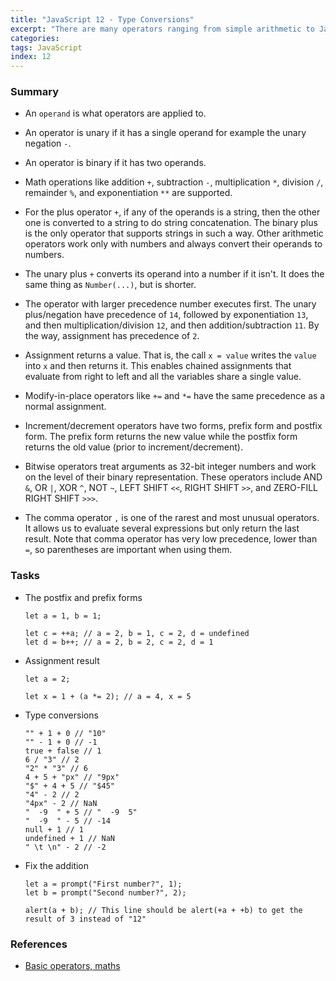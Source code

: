 ```yaml
---
title: "JavaScript 12 - Type Conversions"
excerpt: "There are many operators ranging from simple arithmetic to JavaScript-specifics."
categories:
tags: JavaScript
index: 12
---
```


### Summary

- An `operand` is what operators are applied to.

- An operator is unary if it has a single operand for example the unary negation `-`.

- An operator is binary if it has two operands.

- Math operations like addition `+`, subtraction `-`, multiplication `*`, division `/`, remainder `%`, and exponentiation `**` are supported.

- For the plus operator `+`, if any of the operands is a string, then the other one is converted to a string to do string concatenation. The binary plus is the only operator that supports strings in such a way. Other arithmetic operators work only with numbers and always convert their operands to numbers.

- The unary plus `+` converts its operand into a number if it isn't. It does the same thing as `Number(...)`, but is shorter.

- The operator with larger precedence number executes first. The unary plus/negation have precedence of `14`, followed by exponentiation `13`, and then multiplication/division `12`, and then addition/subtraction `11`. By the way, assignment has precedence of `2`.

- Assignment returns a value. That is, the call `x = value` writes the `value` into `x` and then returns it. This enables chained assignments that evaluate from right to left and all the variables share a single value.

- Modify-in-place operators like `+=` and `*=` have the same precedence as a normal assignment.

- Increment/decrement operators have two forms, prefix form and postfix form. The prefix form returns the new value while the postfix form returns the old value (prior to increment/decrement).

- Bitwise operators treat arguments as 32-bit integer numbers and work on the level of their binary representation. These operators include AND `&`, OR `|`, XOR `^`, NOT `~`, LEFT SHIFT `<<`, RIGHT SHIFT `>>`, and ZERO-FILL RIGHT SHIFT `>>>`.

- The comma operator `,` is one of the rarest and most unusual operators. It allows us to evaluate several expressions but only return the last result. Note that comma operator has very low precedence, lower than `=`, so parentheses are important when using them.

### Tasks

- The postfix and prefix forms

  ```
  let a = 1, b = 1;

  let c = ++a; // a = 2, b = 1, c = 2, d = undefined
  let d = b++; // a = 2, b = 2, c = 2, d = 1
  ```

- Assignment result

  ```
  let a = 2;

  let x = 1 + (a *= 2); // a = 4, x = 5
  ```

- Type conversions

  ```
  "" + 1 + 0 // "10"
  "" - 1 + 0 // -1
  true + false // 1
  6 / "3" // 2
  "2" * "3" // 6
  4 + 5 + "px" // "9px"
  "$" + 4 + 5 // "$45"
  "4" - 2 // 2
  "4px" - 2 // NaN
  "  -9  " + 5 // "  -9  5"
  "  -9  " - 5 // -14
  null + 1 // 1
  undefined + 1 // NaN
  " \t \n" - 2 // -2
  ```

- Fix the addition

  ```
  let a = prompt("First number?", 1);
  let b = prompt("Second number?", 2);

  alert(a + b); // This line should be alert(+a + +b) to get the result of 3 instead of "12"
  ```

### References

- [Basic operators, maths](https://javascript.info/operators)
